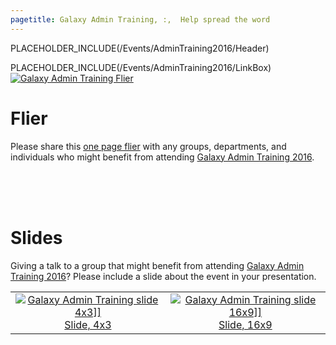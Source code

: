 ```yaml
---
pagetitle: Galaxy Admin Training, :,  Help spread the word
---
```

PLACEHOLDER_INCLUDE(/Events/AdminTraining2016/Header)



<div class='right'>PLACEHOLDER_INCLUDE(/Events/AdminTraining2016/LinkBox) </div>

<div class='left'><a href='/attachment:GAT2016Flier.pdf'><img src='/GAT2016FlierThumb.png' alt='Galaxy Admin Training Flier' /></a></div>

# Flier

Please share this [one page flier](ATTACHMENT_URLGAT2016Flier.pdf) with any groups, departments, and individuals who might benefit from attending [Galaxy Admin Training 2016](/Events/AdminTraining2016).

<br /><br /><br />

# Slides

Giving a talk to a group that might benefit from attending [Galaxy Admin Training 2016](/Events/AdminTraining2016)?  Please include a slide about the event in your presentation.

<table>
  <tr>
    <td style=" text-align: center; border: none;"> <a href='/attachment:GAT2016Slide4x3.pdf'><img src='/GAT2016Slide4x3Thumb.png' alt='Galaxy Admin Training slide 4x3]]' /></a><br /><a href='PLACEHOLDER_ATTACHMENT_URLGAT2016Slide4x3.pdf'>Slide, 4x3</a> </td>
    <td style=" text-align: center; border: none;"> <a href='/attachment:GAT2016Slide16x9.pdf'><img src='/GAT2016Slide16x19Thumb.png' alt='Galaxy Admin Training slide 16x9]]' /></a><br /><a href='PLACEHOLDER_ATTACHMENT_URLGAT2016Slide16x9.pdf'>Slide, 16x9</a> </td>
  </tr>
</table>

